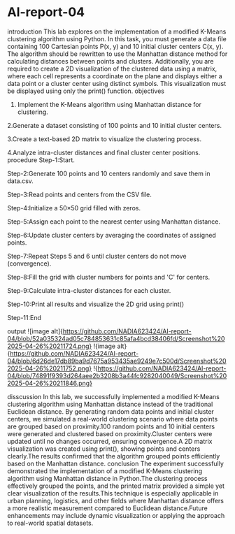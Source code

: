 # AI-report-04
introduction
This lab explores on the implementation of a modified K-Means clustering algorithm using Python. In this task, you must generate a data file containing 100 Cartesian points P(x, y) and 10 initial cluster centers C(x, y). The algorithm should be rewritten to use the Manhattan distance method for calculating distances between points and clusters. Additionally, you are required to create a 2D visualization of the clustered data using a matrix, where each cell represents a coordinate on the plane and displays either a data point or a cluster center using distinct symbols. This visualization must be displayed using only the print() function.
objectives
1. Implement the K-Means algorithm using Manhattan distance for clustering.


2.Generate a dataset consisting of 100 points and 10 initial cluster centers.

3.Create a text-based 2D matrix to visualize the clustering process.

4.Analyze intra-cluster distances and final cluster center positions.
procedure
Step-1:Start.


Step-2:Generate 100 points and 10 centers randomly and save them in data.csv.


Step-3:Read points and centers from the CSV file.


Step-4:Initialize a 50×50 grid filled with zeros.

Step-5:Assign each point to the nearest center using Manhattan distance.


Step-6:Update cluster centers by averaging the coordinates of assigned points.


Step-7:Repeat Steps 5 and 6 until cluster centers do not move (convergence).

Step-8:Fill the grid with cluster numbers for points and 'C' for centers.


Step-9:Calculate intra-cluster distances for each cluster.


Step-10:Print all results and visualize the 2D grid using print()

Step-11:End

output
![image alt]{https://github.com/NADIA623424/AI-report-04/blob/52a035324ad05c784853631c85afa4bcd38406fd/Screenshot%202025-04-26%20211724.png}
!{image alt}{https://github.com/NADIA623424/AI-report-04/blob/6d26de17db89ba9d7675a953435ae9249e7c500d/Screenshot%202025-04-26%20211752.png}
!{https://github.com/NADIA623424/AI-report-04/blob/74891f9393d264aee2b3208b3a44fc9282040049/Screenshot%202025-04-26%20211846.png}

disscussion
 In this lab, we successfully implemented a modified K-Means clustering algorithm using Manhattan distance instead of the traditional Euclidean distance. By generating random data points and initial cluster centers, we simulated a real-world clustering scenario where data points are grouped based on proximity.100 random points and 10 initial centers were generated and clustered based on proximity.Cluster centers were updated until no changes occurred, ensuring convergence.A 2D matrix visualization was created using print(), showing points and centers clearly.The results confirmed that the algorithm grouped points efficiently based on the Manhattan distance.
 conclusion
 The experiment successfully demonstrated the implementation of a modified K-Means clustering algorithm using Manhattan distance in Python.The clustering process effectively grouped the points, and the printed matrix provided a simple yet clear visualization of the results.This technique is especially applicable in urban planning, logistics, and other fields where Manhattan distance offers a more realistic measurement compared to Euclidean distance.Future enhancements may include dynamic visualization or applying the approach to real-world spatial datasets.

